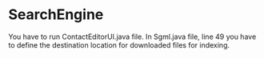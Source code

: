 # SearchEngine
You have to run ContactEditorUI.java file.
In Sgml.java file, line 49 you have to define the destination location for downloaded files for indexing.
